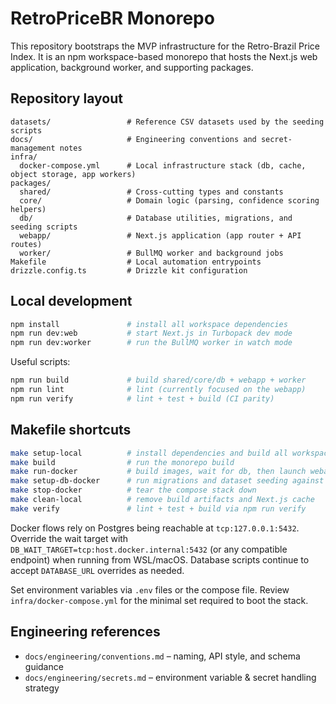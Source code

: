 # RetroPriceBR Monorepo

This repository bootstraps the MVP infrastructure for the Retro-Brazil Price Index. It is an npm workspace-based monorepo that hosts the Next.js web application, background worker, and supporting packages.

## Repository layout

```
datasets/                 # Reference CSV datasets used by the seeding scripts
docs/                     # Engineering conventions and secret-management notes
infra/
  docker-compose.yml      # Local infrastructure stack (db, cache, object storage, app workers)
packages/
  shared/                 # Cross-cutting types and constants
  core/                   # Domain logic (parsing, confidence scoring helpers)
  db/                     # Database utilities, migrations, and seeding scripts
  webapp/                 # Next.js application (app router + API routes)
  worker/                 # BullMQ worker and background jobs
Makefile                  # Local automation entrypoints
drizzle.config.ts         # Drizzle kit configuration
```

## Local development

```bash
npm install               # install all workspace dependencies
npm run dev:web           # start Next.js in Turbopack dev mode
npm run dev:worker        # run the BullMQ worker in watch mode
```

Useful scripts:

```bash
npm run build             # build shared/core/db + webapp + worker
npm run lint              # lint (currently focused on the webapp)
npm run verify            # lint + test + build (CI parity)
```

## Makefile shortcuts

```bash
make setup-local          # install dependencies and build all workspaces
make build                # run the monorepo build
make run-docker           # build images, wait for db, then launch webapp + worker
make setup-db-docker      # run migrations and dataset seeding against the docker stack
make stop-docker          # tear the compose stack down
make clean-local          # remove build artifacts and Next.js cache
make verify               # lint + test + build via npm run verify
```

Docker flows rely on Postgres being reachable at `tcp:127.0.0.1:5432`. Override the wait target with `DB_WAIT_TARGET=tcp:host.docker.internal:5432` (or any compatible endpoint) when running from WSL/macOS. Database scripts continue to accept `DATABASE_URL` overrides as needed.

Set environment variables via `.env` files or the compose file. Review `infra/docker-compose.yml` for the minimal set required to boot the stack.

## Engineering references

- `docs/engineering/conventions.md` – naming, API style, and schema guidance
- `docs/engineering/secrets.md` – environment variable & secret handling strategy
